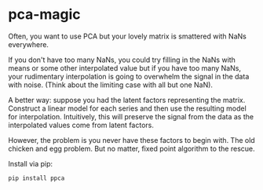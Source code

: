 # pca-magic
Often, you want to use PCA but your lovely matrix is smattered with NaNs everywhere.

If you don't have too many NaNs, you could try filling in the NaNs with means or some other interpolated value but if you have too many NaNs, your rudimentary interpolation is going to overwhelm the signal in the data with noise.  (Think about the limiting case with all but one NaN).

A better way: suppose you had the latent factors representing the matrix. Construct a linear model for each series and then use the resulting model for interpolation.  Intuitively, this will preserve the signal from the data as the interpolated values come from latent factors. 

However, the problem is you never have these factors to begin with.  The old chicken and egg problem.  But no matter, fixed point algorithm to the rescue.

Install via pip:
```
pip install ppca
```

